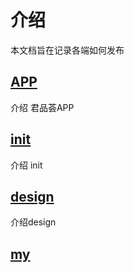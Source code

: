 # 介绍

本文档旨在记录各端如何发布

## [APP](./app.md)

介绍 君品荟APP

## [init](./init.md)

介绍 init

## [design](./design.md)

介绍design

## [my](./my.md)
